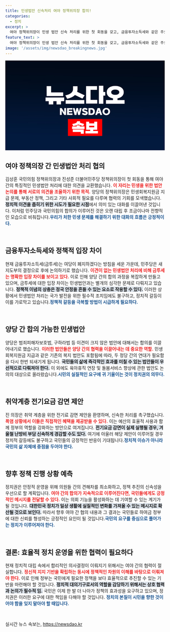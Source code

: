 ```yaml
---
title: 민생법안 신속처리 여야 정책위의장 합의!
categories:
  - 정치
excerpt: >
  여야 정책위의장이 민생 법안 신속 처리를 위한 첫 회동을 갖고, 금융투자소득세와 같은 주요 쟁점에서의 입장 차이를 드러냈다. 이들은 범죄피해자 보호 및 맞벌이 부부의 육아휴직 관련 법안 논의에도 나설 예정이다.
feature_text: >
  여야 정책위의장이 민생 법안 신속 처리를 위한 첫 회동을 갖고, 금융투자소득세와 같은 주요 쟁점에서의 입장 차이를 드러냈다. 이들은 범죄피해자 보호 및 맞벌이 부부의 육아휴직 관련 법안 논의에도 나설 예정이다.
image: '/assets/img/newsdao_breakingnews.jpg'
---
```


<p><img src="/assets/img/newsdao_breakingnews.jpg" alt="pcversion 속보" /></p>

<h2 data-ke-size="size26">여야 정책의장 간 민생법안 처리 협의</h2>

<p data-ke-size="size16">김상훈 국민의힘 정책위의장과 진성준 더불어민주당 정책위의장이 첫 회동을 통해 여야 간의 특징적인 민생법안 처리에 대한 의견을 교환했습니다. <b><span style="color: #ee2323;">이 자리는 민생을 위한 법안 논의를 통해 서로의 의견을 조율하기 위한 목적.</span></b> 양당의 정책위의장은 민생회복지원금 지급 문제, 부동산 정책, 그리고 기타 사회적 필요를 다루며 협력의 기회를 모색했습니다. <b><span style="background-color: #21538527;">정치적 이견을 좁히기 위한 시도가 필요한 시점</span></b>에서 의미 있는 대화를 이끌어낸 것입니다. 이처럼 민주당과 국민의힘의 합의가 이루어진 것은 오랜 대립 후 조금이나마 전향적인 모습으로 비춰집니다.<b><span style="color: #1a5490;">우리가 처한 민생 문제를 해결하기 위한 대화의 흐름은 긍정적이다.</span></b></p>

<p data-ke-size="size16">&nbsp;</p>

<h2 data-ke-size="size26">금융투자소득세와 정책적 입장 차이</h2>

<p data-ke-size="size16">현재 금융투자소득세(금투세)는 여당이 폐지하겠다는 방침을 세운 가운데, 민주당은 새 지도부의 결정으로 후에 논의하기로 했습니다. <b><span style="color: #ee2323;">이견이 없는 민생법안 처리에 비해 금투세는 명확한 입장 차이를 보이고 있다.</span></b> 이로 인해 양당 간의 합의 과정을 복잡하게 만들고 있으며, 금투세에 대한 입장 차이는 민생법안과는 별개의 심각한 문제로 다뤄지고 있습니다. <b><span style="background-color: #21538527;">정책적 이념의 상충은 정국 안정을 흔들 수 있는 요소로 작용할 수 있다.</span></b> 이러한 상황에서 민생법안 처리는 국가 발전을 위한 필수적 조치임에도 불구하고, 정치적 갈등이 이를 가로막고 있습니다.<b><span style="color: #1a5490;">정책적 갈등을 극복할 방법이 시급하게 필요하다.</span></b></p>

<p data-ke-size="size16">&nbsp;</p>

<h2 data-ke-size="size26">양당 간 합의 가능한 민생법안</h2>

<p data-ke-size="size16">양당은 범죄피해자보호법, 구하라법 등 이견이 크지 않은 법안에 대해서는 합의를 이끌어내기로 했습니다. <b><span style="color: #ee2323;">이러한 법안들은 양당 간의 협력을 이끌어내는 데 중요한 역할.</span></b> 민생회복지원금 지급과 같은 기존의 복지 법안도 포함됨에 따라, 두 정당 간의 연대가 필요함을 다시 한번 되새기게 됩니다. <b><span style="background-color: #21538527;">국민들의 삶에 즉각적인 효과를 미칠 수 있는 법안들이 우선적으로 다뤄져야 한다.</span></b> 이 외에도 육아휴직 연장 및 돌봄서비스 향상에 관한 법안도 논의의 대상으로 올라왔습니다.<b><span style="color: #1a5490;">시민의 실질적인 요구에 귀 기울이는 것이 정치권의 의무다.</span></b></p>

<p data-ke-size="size16">&nbsp;</p>

<h2 data-ke-size="size26">취약계층 전기요금 감면 제안</h2>

<p data-ke-size="size16">진 의장은 취약 계층을 위한 전기료 감면 제안을 환영하며, 신속한 처리를 촉구했습니다. <b><span style="color: #ee2323;">폭염 상황에서 이들은 직접적인 혜택을 제공받을 수 있다.</span></b> 이는 예산의 효율적 사용과 함께 정부의 역할을 강화하는 방안으로 여겨집니다. <b><span style="background-color: #21538527;">전기요금 감면이 실제 실행될 경우, 겨울철 난방비 부담 신속하게 경감할 수도 있다.</span></b> 여기에 아울러 해당 제안이 이루어질 경우 정치적 갈등에도 불구하고 국민들의 긍정적인 반응이 기대됩니다.<b><span style="color: #1a5490;">정치적 이슈가 아니라 국민의 삶 자체에 중점을 두어야 한다.</span></b></p>

<p data-ke-size="size16">&nbsp;</p>

<h2 data-ke-size="size26">향후 정책 진행 상황 예측</h2>

<p data-ke-size="size16">정치권은 안정적 운영을 위해 의원들 간의 견해차를 최소화하고, 정책 추진의 신속성을 우선으로 할 계획입니다. <b><span style="color: #ee2323;">여야 간의 합의가 지속적으로 이루어진다면, 국민들에게도 긍정적인 메시지를 전달할 수 있다.</span></b> 이는 의회 기능을 활성화하는 데 기여할 수 있는 계기가 될 것입니다. <b><span style="background-color: #21538527;">대한민국 정치가 일상 생활에 실질적인 변화를 가져올 수 있는 메시지로 확산될 것으로 보인다.</span></b> 따라서 향후 여야 간 협의 내용과 그 결과는 국민들로 하여금 정부에 대한 신뢰를 형성하는 긍정적인 요인이 될 것입니다.<b><span style="color: #1a5490;">국민의 요구를 중심으로 풀어가는 정치가 이루어져야 한다.</span></b></p>

<p data-ke-size="size16">&nbsp;</p>

<h2 data-ke-size="size26">결론: 효율적 정치 운영을 위한 협력이 필요하다</h2>

<p data-ke-size="size16">현재 정치적 대립 속에서 합리적인 의사결정이 이뤄지기 위해서는 여야 간의 협력이 절실합니다. <b><span style="color: #ee2323;">정신적 지지 기반을 확립하는 동시에 정책적인 차원의 이해를 바탕으로 이뤄져야 한다.</span></b> 이로 인해 정부는 국민에게 필요한 정책을 보다 효율적으로 추진할 수 있는 기반을 마련해야 할 것입니다. <b><span style="background-color: #21538527;">정치적 대의기구로서의 역할을 감당하기 위해서는 상호 협력과 논의가 필수적 임.</span></b> 국민은 이제 한 발 더 나아가 정책의 효과성을 요구하고 있으며, 정치권은 이러한 요구에 대한 책임을 다해야 할 것입니다. <b><span style="color: #1a5490;">정치의 본질이 시민을 향한 것이어야 함을 잊지 말아야 할 때입니다.</span></b></p>

<p data-ke-size="size16">&nbsp;</p>
실시간 뉴스 속보는, <a href="https://newsdao.kr" rel="dofollow">https://newsdao.kr</a>


